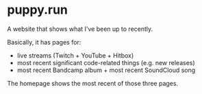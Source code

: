 # puppy.run

A website that shows what I've been up to recently.

Basically, it has pages for:

* live streams (Twitch + YouTube + Hitbox)
* most recent significant code-related things (e.g. new releases)
* most recent Bandcamp album + most recent SoundCloud song

The homepage shows the most recent of those three pages.

